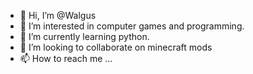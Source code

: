 - 👋 Hi, I’m @Walgus
- 👀 I’m interested in computer games and programming.
- 🌱 I’m currently learning python.
- 💞️ I’m looking to collaborate on minecraft mods
- 📫 How to reach me ...

<!---
WalletBushy/WalletBushy is a ✨ special ✨ repository because its `README.md` (this file) appears on your GitHub profile.
You can click the Preview link to take a look at your changes.
--->
